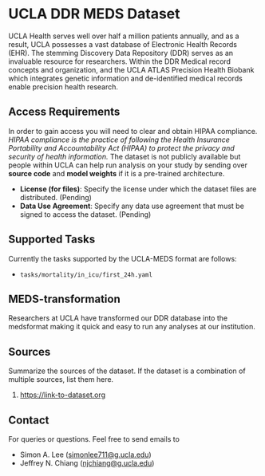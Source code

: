 # UCLA DDR MEDS Dataset

UCLA Health serves well over half a million patients annually, and as a result, UCLA possesses a vast database of Electronic Health Records (EHR). The stemming Discovery Data Repository (DDR) serves as an invaluable resource for researchers. Within the DDR Medical record concepts and organization, and the UCLA ATLAS Precision Health Biobank which integrates genetic information and de-identified medical records enable precision health research. 

## Access Requirements

In order to gain access you will need to clear and obtain HIPAA compliance. *HIPAA compliance is the practice of following the Health Insurance Portability and Accountability Act (HIPAA) to protect the privacy and security of health information.* The dataset is not publicly available but people within UCLA can help run analysis on your study by sending over **source code** and **model weights** if it is a pre-trained architecture.

- **License (for files)**: Specify the license under which the dataset files are distributed. (Pending)
- **Data Use Agreement**: Specify any data use agreement that must be signed to access the dataset. (Pending)

## Supported Tasks

Currently the tasks supported by the UCLA-MEDS format are follows: 

- `tasks/mortality/in_icu/first_24h.yaml`

## MEDS-transformation

Researchers at UCLA have transformed our DDR database into the medsformat making it quick and easy to run any analyses at our institution. 

## Sources

Summarize the sources of the dataset. If the dataset is a combination of multiple sources, list them here.

1. https://link-to-dataset.org

## Contact

For queries or questions. Feel free to send emails to 

- Simon A. Lee (simonlee711@g.ucla.edu)
- Jeffrey N. Chiang (njchiang@g.ucla.edu)
